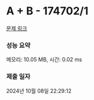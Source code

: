 # A + B - 174702/1 

[문제 링크](https://level.goorm.io/exam/174702/a-b/quiz/1) 

### 성능 요약

메모리: 10.05 MB, 시간: 0.02 ms

### 제출 일자

2024년 10월 08일 22:29:12

